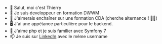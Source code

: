 - 👋 Salut, moi c'est Thierry
- 🌱 Je suis developpeur en formation DWWM
- 👀 J'aimerais enchaîner sur une formation CDA (cherche alternance ! 🙋‍♂️)
- 🖥️ J'ai une appétance particulière pour le backend.
- 💞️ J'aime php et je suis familier avec Symfony 7
- 📫 Je suis sur [LinkedIn]([http://localhost:3000](https://www.linkedin.com/in/ahkhiat/)) avec le même username

<!---
ahkhiat/ahkhiat is a ✨ special ✨ repository because its `README.md` (this file) appears on your GitHub profile.
You can click the Preview link to take a look at your changes.
--->
